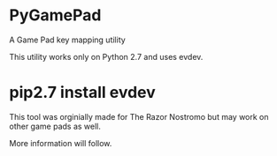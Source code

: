 # PyGamePad
A Game Pad key mapping utility

This utility works only on Python 2.7 and uses evdev.
# pip2.7 install evdev

This tool was orginially made for The Razor Nostromo but may work on other game pads as well.

More information will follow.
